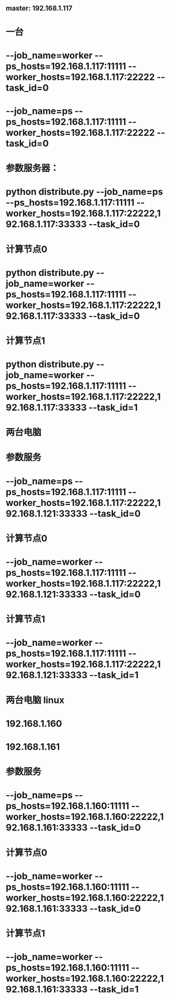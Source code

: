 ## master: 192.168.1.117
# 一台
# --job_name=worker --ps_hosts=192.168.1.117:11111 --worker_hosts=192.168.1.117:22222 --task_id=0
# --job_name=ps --ps_hosts=192.168.1.117:11111 --worker_hosts=192.168.1.117:22222 --task_id=0

# 参数服务器：
# python distribute.py --job_name=ps --ps_hosts=192.168.1.117:11111 --worker_hosts=192.168.1.117:22222,192.168.1.117:33333 --task_id=0
# 计算节点0
# python distribute.py --job_name=worker --ps_hosts=192.168.1.117:11111 --worker_hosts=192.168.1.117:22222,192.168.1.117:33333 --task_id=0
# 计算节点1
# python distribute.py --job_name=worker --ps_hosts=192.168.1.117:11111 --worker_hosts=192.168.1.117:22222,192.168.1.117:33333 --task_id=1

# 两台电脑
# 参数服务
# --job_name=ps --ps_hosts=192.168.1.117:11111 --worker_hosts=192.168.1.117:22222,192.168.1.121:33333 --task_id=0
# 计算节点0
# --job_name=worker --ps_hosts=192.168.1.117:11111 --worker_hosts=192.168.1.117:22222,192.168.1.121:33333 --task_id=0
# 计算节点1
# --job_name=worker --ps_hosts=192.168.1.117:11111 --worker_hosts=192.168.1.117:22222,192.168.1.121:33333 --task_id=1

# 两台电脑 linux
# 192.168.1.160
# 192.168.1.161
# 参数服务
# --job_name=ps --ps_hosts=192.168.1.160:11111 --worker_hosts=192.168.1.160:22222,192.168.1.161:33333 --task_id=0
# 计算节点0
# --job_name=worker --ps_hosts=192.168.1.160:11111 --worker_hosts=192.168.1.160:22222,192.168.1.161:33333 --task_id=0
# 计算节点1
# --job_name=worker --ps_hosts=192.168.1.160:11111 --worker_hosts=192.168.1.160:22222,192.168.1.161:33333 --task_id=1